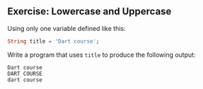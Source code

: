 
## Exercise: Lowercase and Uppercase

Using only one variable defined like this:

```dart
String title = 'Dart course';
```

Write a program that uses `title` to produce the following output:

```
Dart course
DART COURSE
dart course
```